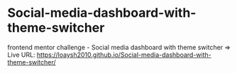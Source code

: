 # Social-media-dashboard-with-theme-switcher
frontend mentor challenge - Social media dashboard with theme switcher => Live URL: https://loaysh2010.github.io/Social-media-dashboard-with-theme-switcher/
